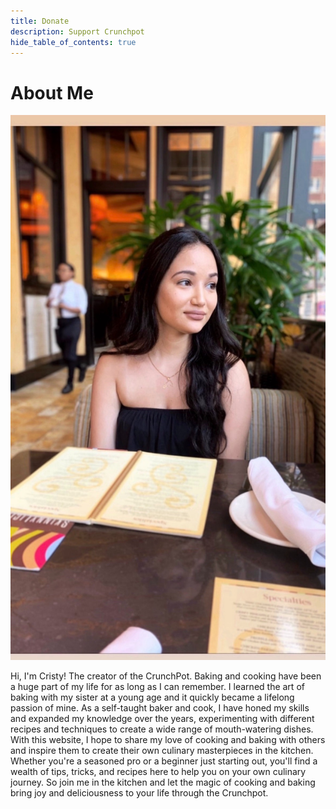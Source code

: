 ```yaml
---
title: Donate
description: Support Crunchpot
hide_table_of_contents: true
---
```

# About Me

![cristy](./cristy.jpeg)

<!-- 
<p>{`Hi, I'm Cristy! I'm a passionate cook and food enthusiast. I started baking at a young age with my sister and it quickly became a lifelong passion of mine.`}</p>

<p>{`I created this website to share my love of cooking with others and inspire them to get into the kitchen and start experimenting with different ingredients and flavors. Here, you'll find healthy recipes, cooking tips, and all sorts of culinary inspiration.`}</p> -->

Hi, I'm Cristy! The creator of the CrunchPot. Baking and cooking have been a huge part of my life for as long as I can remember. I learned the art of baking with my sister at a young age and it quickly became a lifelong passion of mine. As a self-taught baker and cook, I have honed my skills and expanded my knowledge over the years, experimenting with different recipes and techniques to create a wide range of mouth-watering dishes. With this website, I hope to share my love of cooking and baking with others and inspire them to create their own culinary masterpieces in the kitchen. Whether you're a seasoned pro or a beginner just starting out, you'll find a wealth of tips, tricks, and recipes here to help you on your own culinary journey. So join me in the kitchen and let the magic of cooking and baking bring joy and deliciousness to your life through the Crunchpot.
